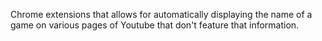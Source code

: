 Chrome extensions that allows for automatically displaying the name of a game on various pages of Youtube that don't feature that information.